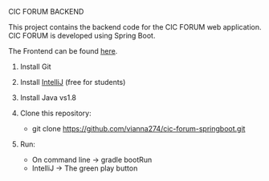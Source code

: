 CIC FORUM BACKEND

This project contains the backend code for the CIC FORUM web application. CIC FORUM is developed using Spring Boot.

The Frontend can be found [here](https://github.com/vianna274/cic-forum-springboot).

1. Install Git
2. Install [IntelliJ](https://www.jetbrains.com/idea/) (free for students)
3. Install Java vs1.8
4. Clone this repository: 
    - git clone https://github.com/vianna274/cic-forum-springboot.git

5. Run:
    - On command line -> gradle bootRun
    - IntelliJ -> The green play button
